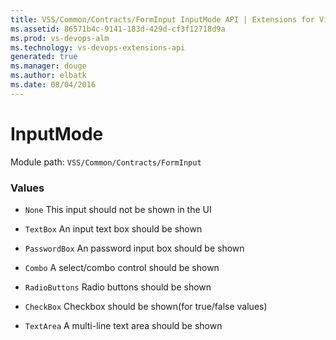 ```yaml
---
title: VSS/Common/Contracts/FormInput InputMode API | Extensions for Visual Studio Team Services
ms.assetid: 86571b4c-9141-183d-429d-cf3f12718d9a
ms.prod: vs-devops-alm
ms.technology: vs-devops-extensions-api
generated: true
ms.manager: douge
ms.author: elbatk
ms.date: 08/04/2016
---
```


# InputMode

Module path: `VSS/Common/Contracts/FormInput`

### Values

* `None` This input should not be shown in the UI

* `TextBox` An input text box should be shown

* `PasswordBox` An password input box should be shown

* `Combo` A select/combo control should be shown

* `RadioButtons` Radio buttons should be shown

* `CheckBox` Checkbox should be shown(for true/false values)

* `TextArea` A multi-line text area should be shown

